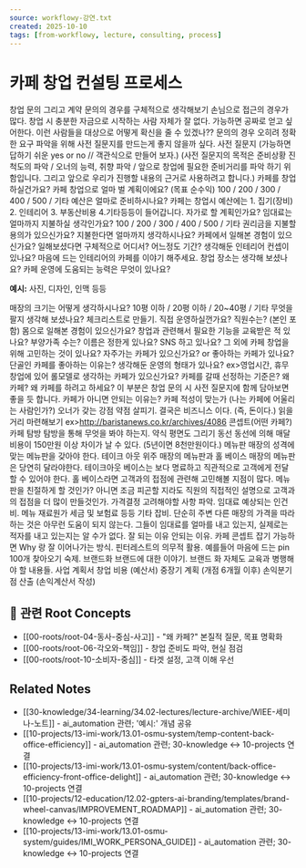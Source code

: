 ```yaml
---
source: workflowy-강연.txt
created: 2025-10-10
tags: [from-workflowy, lecture, consulting, process]
---
```


# 카페 창업 컨설팅 프로세스

창업 문의 그리고 계약
문의의 경우를 구체적으로 생각해보기
손님으로 접근의 경우가 많다.
창업 시 충분한 자금으로 시작하는 사람 자체가 잘 없다.
가능하면 공짜로 얻고 싶어한다.
이런 사람들을 대상으로 어떻게 확신을 줄 수 있겠나??
문의의 경우 오히려 정확한 요구 파악을 위해 사전 질문지를 만드는게 좋지 않을까 싶다.
사전 질문지 (가능하면 답하기 쉬운 yes or no // 객관식으로 만들어 보자.)
(사전 질문지의 목적은 준비상황 진척도의 파악 / 오너의 능력, 취향 파악 / 앞으로 창업에 필요한 준비거리를 파악 하기 위함입니다. 그리고 앞으로 우리가 진행할 내용의 근거로 사용하려고 합니다.)
카페를 창업 하실건가요?
카페 창업으로 얼마 벌 계획이에요? (목표 순수익)
100 / 200 / 300 / 400 /  500 / 기타
예산은 얼마로 준비하시나요?
카페는 창업시 예산에는 1. 집기(장비) 2. 인테리어 3. 부동산비용 4.기타등등이 들어갑니다.
자가로 할 계획인가요?
임대료는 얼마까지 지불하실 생각인가요?
100 / 200 / 300 / 400 / 500 / 기타
권리금을 지불할 용의가 있으신가요?
지불한다면 얼마까지 생각하시나요?
카페에서 일해본 경험이 있으신가요?
일해보셨다면 구체적으로 어디서? 어느정도 기간?
생각해둔 인테리어 컨셉이 있나요?
마음에 드는 인테리어의 카페를 이야기 해주세요.
창업 장소는 생각해 보셨나요?
카페 운영에 도움되는 능력은 무엇이 있나요?

**예시:** 사진, 디자인, 인맥 등등

매장의 크기는 어떻게 생각하시나요?
10평 이하 / 20평 이하 / 20~40평 / 기타
무엇을 팔지 생각해 보셨나요?
체크리스트로 만들기.
직접 운영하실껀가요? 직원수는? (본인 포함)
몸으로 일해본 경험이 있으신가요?
창업과 관련해서 필요한 기능을 교육받은 적 있나요?
부양가족 수는?
이름은 정한게 있나요?
SNS 하고 있나요?
그 외에 카페 창업을 위해 고민하는 것이 있나요?
자주가는 카페가 있으신가요? or 좋아하는 카페가 있나요?
단골인 카페를 좋아하는 이유는?
생각해둔 운영의 형태가 있나요? ex>영업시간, 휴무
창업에 있어 롤모델로 생각하는 카페가 있으신가요?
카페를 갈때 선정하는 기준은?
왜 카페?
왜 카페를 하려고 하세요?
이 부분은 창업 문의 시 사전 질문지에 함께 담아보면 좋을 듯 합니다.
카페가 아니면 안되는 이유는?
카페 적성이 맞는가 (나는 카페에 어울리는 사람인가?)
오너가 갖는 강점 약점 살피기.
결국은 비즈니스 이다. (즉, 돈이다.)
읽을거리 마련해보기 ex>http://baristanews.co.kr/archives/4086
콘셉트(어떤 카페?)
카페 탐방
탐방을 통해 무엇을 봐야 하는지.
약식 평면도 그리기
동선
동선에 의해 매달 비용이 150만원 이상 차이가 날 수 있다. (5년이면 8천만원이다.)
메뉴판
매장의 성격에 맞는 메뉴판을 갖아야 한다.
테이크 아웃 위주 매장의 메뉴판과 홀 베이스 매장의 메뉴판은 당연히 달라야한다.
테이크아웃 베이스는 보다 명료하고 직관적으로 고객에게 전달 할 수 있어야 한다.
홀 베이스라면 고객과의 접점에 관련해 고민해볼 지점이 많다.
메뉴판을 친절하게 할 것인가?
아니면 조금 피곤할 지라도 직원의 직접적인 설명으로 고객과의 접점을 더 많이 만들것인가.
가격결정
고려해야할 사항 파악.
임대료
예상되는 인건비.
메뉴 재료원가
세금 및 보험료 등등 기타 잡비.
단순히 주변 다른 매장의 가격을 따라하는 것은 아무런 도움이 되지 않는다.
그들이 임대료를 얼마를 내고 있는지, 실제로는 적자를 내고 있는지는 알 수가 없다.
잘 되는 이유 안되는 이유.
카페 콘셉트 잡기
가능하면 Why 랑 잘 이어나가는 방식.
핀터레스트의 의무적 활용.
예를들어 마음에 드는 pin 100개 찾아오기 숙제.
브랜드화
브랜드에 대한 이야기.
브랜드 화 자체도 교육과 병행해야 할 내용들.
사업 계획서
창업 비용 (예산서)
중장기 계획 (개점 6개월 이후)
손익분기점 산출 (손익계산서 작성)

## 🌳 관련 Root Concepts

- [[00-roots/root-04-동사-중심-사고]] - "왜 카페?" 본질적 질문, 목표 명확화
- [[00-roots/root-06-각오와-책임]] - 창업 준비도 파악, 현실 점검
- [[00-roots/root-10-소비자-중심]] - 타겟 설정, 고객 이해 우선

## Related Notes

- [[30-knowledge/34-learning/34.02-lectures/lecture-archive/WIEE-세미나-노트]] - ai_automation 관련; '예시:' 개념 공유
- [[10-projects/13-imi-work/13.01-osmu-system/temp-content-back-office-efficiency]] - ai_automation 관련; 30-knowledge ↔ 10-projects 연결
- [[10-projects/13-imi-work/13.01-osmu-system/content/back-office-efficiency-front-office-delight]] - ai_automation 관련; 30-knowledge ↔ 10-projects 연결
- [[10-projects/12-education/12.02-gpters-ai-branding/templates/brand-wheel-canvas/IMPROVEMENT_ROADMAP]] - ai_automation 관련; 30-knowledge ↔ 10-projects 연결
- [[10-projects/13-imi-work/13.01-osmu-system/guides/IMI_WORK_PERSONA_GUIDE]] - ai_automation 관련; 30-knowledge ↔ 10-projects 연결
